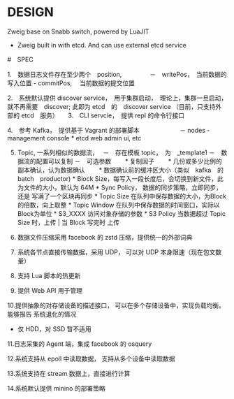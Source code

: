 # DESIGN

Zweig base on Snabb switch, powered by LuaJIT

- Zweig built in with etcd. And can use external etcd service


#　SPEC

1.　数据日志文件存在至少两个　position,
　
　　　－　writePos，　当前数据的写入位置
     - commitPos, 　当前数据的提交位置

2.　系统默认提供 discover service，　用于集群启动，　理论上，集群一旦启动，就不再需要　discover;
     此即为 etcd　的　discover service
    （目前，只支持外部的 etcd　服务）
    　
3.　CLI servcie，　提供 repl 的命令行接口

4.　参考 Kafka，　提供基于 Vagrant 的部署脚本
　　　
　　　－ nodes
     - management console
        * etcd web admin ui, etc

5. Topic, 一系列相似的数据流，　
    －　存在模板 topic，　为　_template1
    －　数据流的配置可以复制
    －　可选参数
    　　* 复制因子
    　　* 几份或多少比例的副本确认，认为数据确认
    　　* 数据确认前的缓冲区大小（类似　kafka　的　batch　productor)
       * Block Size，每写入一段长度后，会切换到新文件，此为文件的大小，默认为 64M
       * Sync Policy， 数据的同步策略，立即同步，还是 写满了一个区块再同步
       * Topic Size    在队列中保存数据的大小，为Block 的倍数，向上取整
       * Topic Window  在队列中保存数据的时间窗口，实际以Block为单位
       * S3_XXXX       访问对象存储的参数
       * S3 Policy     当数据超过 Topic Size 时，上传 | 当 Block 写完时 上传

6. 数据文件压缩采用 facebook 的 zstd 压缩，提供统一的外部词典

7. 系统各节点直接传输数据，采用 UDP， 可以对 UDP 本身限速（现在包文数量）

8. 支持 Lua 脚本的热更新

9. 提供 Web API 用于管理

10.提供抽象的对存储设备的描述接口， 可以在多个存储设备中，实现负载均衡。能够报告 系统退化的情况
   - 仅 HDD，对 SSD 暂不适用

11.日志采集的 Agent 端，集成 facebook 的 osquery

12.系统支持从 epoll 中读取数据， 支持从多个设备中读取数据

13.系统支持在 stream 数据上，直接进行计算

14.系统默认提供 minino 的部署策略